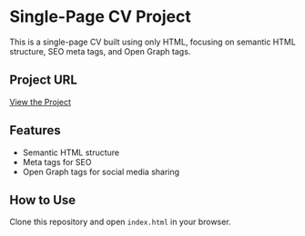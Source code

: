 # Single-Page CV Project

This is a single-page CV built using only HTML, focusing on semantic HTML structure, SEO meta tags, and Open Graph tags.

## Project URL
[View the Project](https://your-live-project-url.com)

## Features
- Semantic HTML structure
- Meta tags for SEO
- Open Graph tags for social media sharing

## How to Use
Clone this repository and open `index.html` in your browser.
